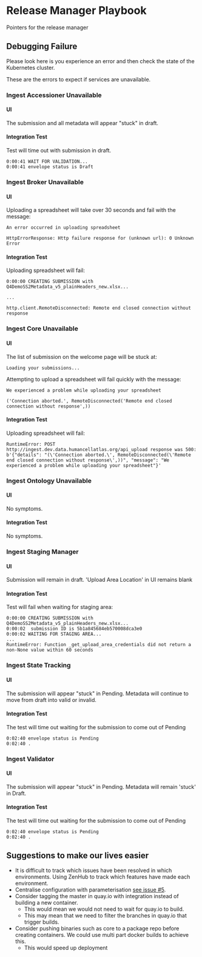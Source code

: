 # Release Manager Playbook

Pointers for the release manager

## Debugging Failure 
Please look here is you experience an error and then check the state of the Kubernetes cluster.

These are the errors to expect if services are unavailable.

### Ingest Accessioner Unavailable

#### UI
The submission and all metadata will appear "stuck" in draft.

#### Integration Test
Test will time out with submission in draft.
```
0:00:41 WAIT FOR VALIDATION...
0:00:41 envelope status is Draft
```

### Ingest Broker Unavailable

#### UI
Uploading a spreadsheet will take over 30 seconds and fail with the message:
```
An error occurred in uploading spreadsheet

HttpErrorResponse: Http failure response for (unknown url): 0 Unknown Error
```

#### Integration Test
Uploading spreadsheet will fail:
```
0:00:00 CREATING SUBMISSION with Q4DemoSS2Metadata_v5_plainHeaders_new.xlsx...

...

http.client.RemoteDisconnected: Remote end closed connection without response
```

### Ingest Core Unavailable

#### UI
The list of submission on the welcome page will be stuck at:

```
Loading your submissions...
```
Attempting to upload a spreadsheet will fail quickly with the message:

```
We experienced a problem while uploading your spreadsheet

('Connection aborted.', RemoteDisconnected('Remote end closed connection without response',))
```

#### Integration Test
Uploading spreadsheet will fail:
```
RuntimeError: POST http://ingest.dev.data.humancellatlas.org/api_upload response was 500: b'{"details": "(\'Connection aborted.\', RemoteDisconnected(\'Remote end closed connection without response\',))", "message": "We experienced a problem while uploading your spreadsheet"}'
```

### Ingest Ontology Unavailable

#### UI
No symptoms.

#### Integration Test
No symptoms.

### Ingest Staging Manager

#### UI
Submission will remain in draft. 'Upload Area Location' in UI remains blank

#### Integration Test
Test will fail when waiting for staging area:
```
0:00:00 CREATING SUBMISSION with Q4DemoSS2Metadata_v5_plainHeaders_new.xlsx...
0:00:02  submission ID is 5b1a845684eb570008dca3e0
0:00:02 WAITING FOR STAGING AREA...
...
RuntimeError: Function _get_upload_area_credentials did not return a non-None value within 60 seconds
```

### Ingest State Tracking

#### UI
The submission will appear "stuck" in Pending. Metadata will continue to move from draft into valid or invalid.

#### Integration Test
The test will time out waiting for the submission to come out of Pending
```
0:02:40 envelope status is Pending
0:02:40 .
```

### Ingest Validator

#### UI
The submission will appear "stuck" in Pending. Metadata will remain 'stuck' in Draft.

#### Integration Test
The test will time out waiting for the submission to come out of Pending
```
0:02:40 envelope status is Pending
0:02:40 .
```

## Suggestions to make our lives easier
- It is difficult to track which issues have been resolved in which environments. Using ZenHub to track which features have made each environment.
- Centralise configuration with parameterisation [see issue #5](https://app.zenhub.com/workspace/o/humancellatlas/ingest-central/issues/5).
- Consider tagging the master in quay.io with integration instead of building a new container. 
  - This would mean we would not need to wait for quay.io to build.
  - This may mean that we need to filter the branches in quay.io that trigger builds.
- Consider pushing binaries such as core to a package repo before creating containers. We could use multi part docker builds to achieve this.
  - This would speed up deployment
